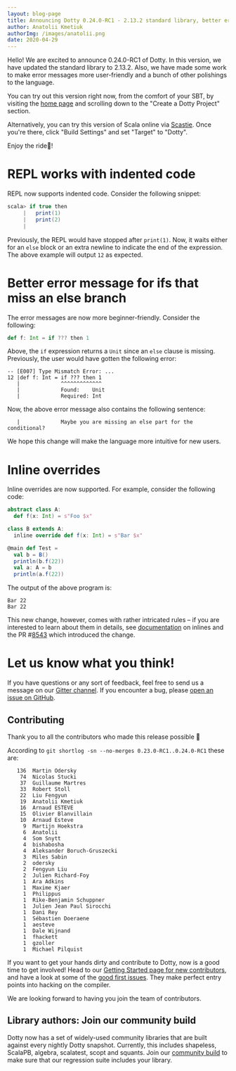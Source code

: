 ```yaml
---
layout: blog-page
title: Announcing Dotty 0.24.0-RC1 - 2.13.2 standard library, better error messages and more
author: Anatolii Kmetiuk
authorImg: /images/anatolii.png
date: 2020-04-29
---
```


Hello! We are excited to announce 0.24.0-RC1 of Dotty. In this version, we have updated the standard library to 2.13.2. Also, we have made some work to make error messages more user-friendly and a bunch of other polishings to the language.

You can try out this version right now, from the comfort of your SBT, by visiting the [home page](https://dotty.epfl.ch/) and scrolling down to the "Create a Dotty Project" section.

Alternatively, you can try this version of Scala online via [Scastie](https://scastie.scala-lang.org/). Once you're there, click "Build Settings" and set "Target" to "Dotty".

Enjoy the ride🚀!

<!--more-->
# REPL works with indented code
REPL now supports indented code. Consider the following snippet:

```scala
scala> if true then
     |   print(1)
     |   print(2)
     |
```

Previously, the REPL would have stopped after `print(1)`. Now, it waits either for an `else` block or an extra newline to indicate the end of the expression. The above example will output `12` as expected.

# Better error message for ifs that miss an else branch
The error messages are now more beginner-friendly. Consider the following:

```scala
def f: Int = if ??? then 1
```

Above, the `if` expression returns a `Unit` since an `else` clause is missing. Previously, the user would have gotten the following error:

```
-- [E007] Type Mismatch Error: ...
12 |def f: Int = if ??? then 1
   |             ^^^^^^^^^^^^^
   |             Found:    Unit
   |             Required: Int
```

Now, the above error message also contains the following sentence:

```
   |             Maybe you are missing an else part for the conditional?
```

We hope this change will make the language more intuitive for new users.

# Inline overrides
Inline overrides are now supported. For example, consider the following code:

```scala
abstract class A:
  def f(x: Int) = s"Foo $x"

class B extends A:
  inline override def f(x: Int) = s"Bar $x"

@main def Test =
  val b = B()
  println(b.f(22))
  val a: A = b
  println(a.f(22))
```

The output of the above program is:

```
Bar 22
Bar 22
```

This new change, however, comes with rather intricated rules – if you are interested to learn about them in details, see [documentation](https://dotty.epfl.ch/docs/reference/metaprogramming/inline.html#rules-for-overriding) on inlines and the PR #[8543](https://github.com/lampepfl/dotty/pull/8543/files) which introduced the change.

# Let us know what you think!

If you have questions or any sort of feedback, feel free to send us a message on our
[Gitter channel](https://gitter.im/lampepfl/dotty). If you encounter a bug, please
[open an issue on GitHub](https://github.com/lampepfl/dotty/issues/new).

## Contributing

Thank you to all the contributors who made this release possible 🎉

According to `git shortlog -sn --no-merges 0.23.0-RC1..0.24.0-RC1` these are:

```
   136  Martin Odersky
    74  Nicolas Stucki
    37  Guillaume Martres
    33  Robert Stoll
    22  Liu Fengyun
    19  Anatolii Kmetiuk
    16  Arnaud ESTEVE
    15  Olivier Blanvillain
    10  Arnaud Esteve
     9  Martijn Hoekstra
     6  Anatolii
     4  Som Snytt
     4  bishabosha
     4  Aleksander Boruch-Gruszecki
     3  Miles Sabin
     2  odersky
     2  Fengyun Liu
     2  Julien Richard-Foy
     1  Ara Adkins
     1  Maxime Kjaer
     1  Philippus
     1  Rike-Benjamin Schuppner
     1  Julien Jean Paul Sirocchi
     1  Dani Rey
     1  Sébastien Doeraene
     1  aesteve
     1  Dale Wijnand
     1  fhackett
     1  gzoller
     1  Michael Pilquist
```

If you want to get your hands dirty and contribute to Dotty, now is a good time to get involved!
Head to our [Getting Started page for new contributors](https://dotty.epfl.ch/docs/contributing/getting-started.html),
and have a look at some of the [good first issues](https://github.com/lampepfl/dotty/issues?q=is%3Aissue+is%3Aopen+label%3Aexp%3Anovice).
They make perfect entry points into hacking on the compiler.

We are looking forward to having you join the team of contributors.

## Library authors: Join our community build

Dotty now has a set of widely-used community libraries that are built against every nightly Dotty
snapshot. Currently, this includes shapeless, ScalaPB, algebra, scalatest, scopt and squants.
Join our [community build](https://github.com/lampepfl/dotty/tree/master/community-build)
to make sure that our regression suite includes your library.

[Scastie]: https://scastie.scala-lang.org/?target=dotty

[@odersky]: https://github.com/odersky
[@DarkDimius]: https://github.com/DarkDimius
[@smarter]: https://github.com/smarter
[@felixmulder]: https://github.com/felixmulder
[@nicolasstucki]: https://github.com/nicolasstucki
[@liufengyun]: https://github.com/liufengyun
[@OlivierBlanvillain]: https://github.com/OlivierBlanvillain
[@biboudis]: https://github.com/biboudis
[@allanrenucci]: https://github.com/allanrenucci
[@Blaisorblade]: https://github.com/Blaisorblade
[@Duhemm]: https://github.com/Duhemm
[@AleksanderBG]: https://github.com/AleksanderBG
[@milessabin]: https://github.com/milessabin
[@anatoliykmetyuk]: https://github.com/anatoliykmetyuk
